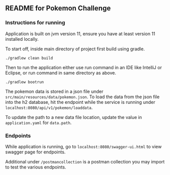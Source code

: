 ## README for Pokemon Challenge

### Instructions for running
Application is built on jvm version 11, ensure you have at least version 11 installed locally.

To start off, inside main directory of project first build using gradle.

```./gradlew clean build```

Then to run the application either use run command in an IDE like IntelliJ or Eclipse, or run command in same directory as above.

```./gradlew bootrun```

The pokemon data is stored in a json file under `src/main/resources/data/pokemon.json`. To load the data from the json file into the h2 database, hit the endpoint while the service is running under `localhost:8080/api/v1/pokemon/loaddata`.

To update the path to a new data file location, update the value in `application.yaml` for `data.path`.

### Endpoints

While application is running, go to `localhost:8080/swagger-ui.html` to view swagger page for endpoints.

Additional under `/postmancollection` is a postman collection you may import to test the various endpoints.